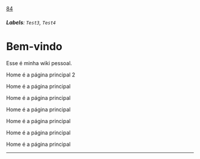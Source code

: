 [84](https://github.com/guilhermeprokisch/ideias/issues/84) 
###### **Labels**: `Test3`, `Test4`



# Bem-vindo 

Esse é minha wiki pessoal.


Home é a página principal 2


Home é a página principal


Home é a página principal


Home é a página principal


Home é a página principal


Home é a página principal


Home é a página principal

-------------------------------------------------------------------------------

